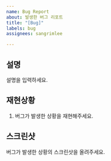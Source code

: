 ```yaml
---
name: Bug Report
about: 발생한 버그 리포트
title: "[Bug]"
labels: bug
assignees: sangrimlee

---
```


## 설명
설명을 입력하세요.

## 재현상황
1. 버그가 발생한 상황을 재현해주세요.

## 스크린샷
버그가 발생한 상황의 스크린샷을 올려주세요.
